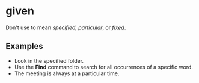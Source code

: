 # given

Don't use to mean *specified, particular*, or *fixed*.

## Examples

- Look in the specified folder.
- Use the **Find**  command to search for all occurrences of a specific word.  
- The meeting is always at a particular time.
